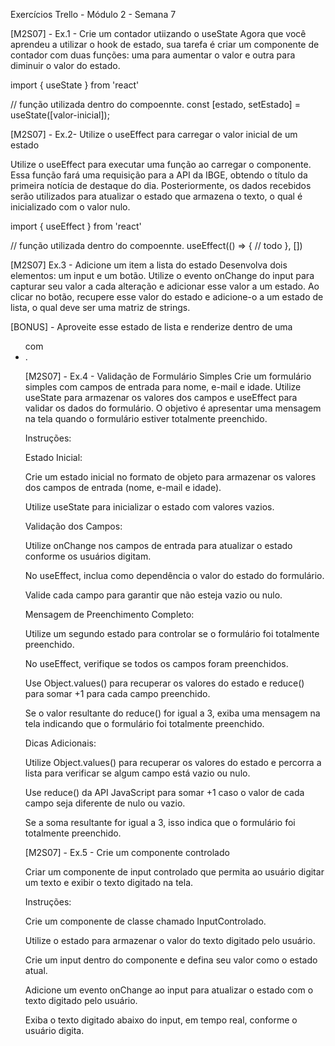 Exercícios Trello - Módulo 2 - Semana 7

[M2S07] - Ex.1 - Crie um contador utiizando o useState
Agora que você aprendeu a utilizar o hook de estado, sua tarefa é criar um componente de contador com duas funções: uma para aumentar o valor e outra para diminuir o valor do estado.

import { useState } from 'react'

// função utilizada dentro do compoennte.
const [estado, setEstado] = useState([valor-inicial]);

[M2S07] - Ex.2- Utilize o useEffect para carregar o valor inicial de um estado

Utilize o useEffect para executar uma função ao carregar o componente. Essa função fará uma requisição para a API da IBGE, obtendo o título da primeira notícia de destaque do dia. Posteriormente, os dados recebidos serão utilizados para atualizar o estado que armazena o texto, o qual é inicializado com o valor nulo.

import { useEffect } from 'react'

// função utilizada dentro do compoennte.
useEffect(() => {
// todo
}, [])

[M2S07] Ex.3 - Adicione um item a lista do estado
Desenvolva dois elementos: um input e um botão. Utilize o evento onChange do input para capturar seu valor a cada alteração e adicionar esse valor a um estado. Ao clicar no botão, recupere esse valor do estado e adicione-o a um estado de lista, o qual deve ser uma matriz de strings.



[BONUS] - Aproveite esse estado de lista e renderize dentro de uma <ul> com <li>.

[M2S07] - Ex.4 - Validação de Formulário Simples
Crie um formulário simples com campos de entrada para nome, e-mail e idade. Utilize useState para armazenar os valores dos campos e useEffect para validar os dados do formulário. O objetivo é apresentar uma mensagem na tela quando o formulário estiver totalmente preenchido.

Instruções:

Estado Inicial:

Crie um estado inicial no formato de objeto para armazenar os valores dos campos de entrada (nome, e-mail e idade).

Utilize useState para inicializar o estado com valores vazios.

Validação dos Campos:

Utilize onChange nos campos de entrada para atualizar o estado conforme os usuários digitam.

No useEffect, inclua como dependência o valor do estado do formulário.

Valide cada campo para garantir que não esteja vazio ou nulo.

Mensagem de Preenchimento Completo:

Utilize um segundo estado para controlar se o formulário foi totalmente preenchido.

No useEffect, verifique se todos os campos foram preenchidos.

Use Object.values() para recuperar os valores do estado e reduce() para somar +1 para cada campo preenchido.

Se o valor resultante do reduce() for igual a 3, exiba uma mensagem na tela indicando que o formulário foi totalmente preenchido.

Dicas Adicionais:

Utilize Object.values() para recuperar os valores do estado e percorra a lista para verificar se algum campo está vazio ou nulo.

Use reduce() da API JavaScript para somar +1 caso o valor de cada campo seja diferente de nulo ou vazio.

Se a soma resultante for igual a 3, isso indica que o formulário foi totalmente preenchido.

[M2S07] - Ex.5 - Crie um componente controlado


Criar um componente de input controlado que permita ao usuário digitar um texto e exibir o texto digitado na tela.

Instruções:

Crie um componente de classe chamado InputControlado.

Utilize o estado para armazenar o valor do texto digitado pelo usuário.

Crie um input dentro do componente e defina seu valor como o estado atual.

Adicione um evento onChange ao input para atualizar o estado com o texto digitado pelo usuário.

Exiba o texto digitado abaixo do input, em tempo real, conforme o usuário digita.